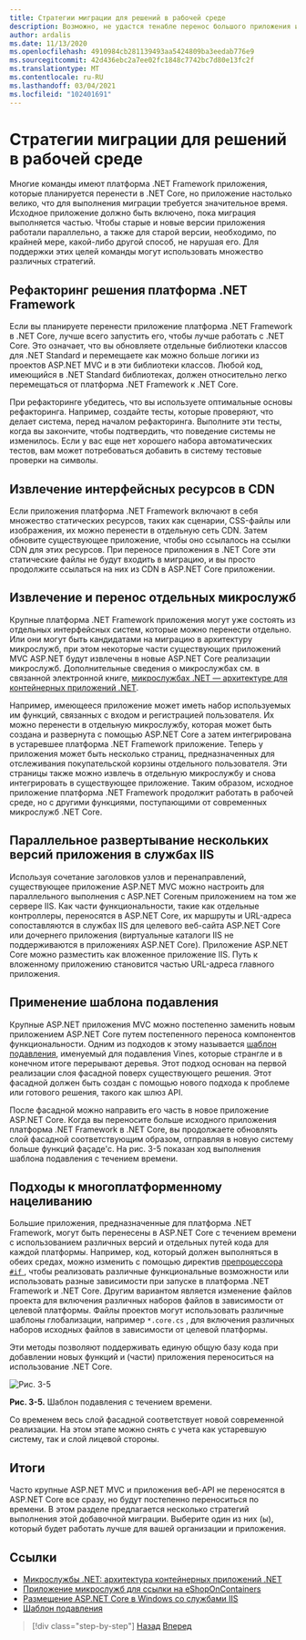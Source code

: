 ```yaml
---
title: Стратегии миграции для решений в рабочей среде
description: Возможно, не удастся тенабле перенос большого приложения из ASP.NET MVC в ASP.NET Core все одновременно. Узнайте о некоторых стратегиях переноса приложения в ASP.NET Core, не прерывая работу и в рабочей среде для существующих пользователей.
author: ardalis
ms.date: 11/13/2020
ms.openlocfilehash: 4910984cb281139493aa5424809ba3eedab776e9
ms.sourcegitcommit: 42d436ebc2a7ee02fc1848c7742bc7d80e13fc2f
ms.translationtype: MT
ms.contentlocale: ru-RU
ms.lasthandoff: 03/04/2021
ms.locfileid: "102401691"
---
```

# <a name="strategies-for-migrating-while-running-in-production"></a>Стратегии миграции для решений в рабочей среде

Многие команды имеют платформа .NET Framework приложения, которые планируется перенести в .NET Core, но приложение настолько велико, что для выполнения миграции требуется значительное время. Исходное приложение должно быть включено, пока миграция выполняется частью. Чтобы старые и новые версии приложения работали параллельно, а также для старой версии, необходимо, по крайней мере, какой-либо другой способ, не нарушая его. Для поддержки этих целей команды могут использовать множество различных стратегий.

## <a name="refactor-the-net-framework-solution"></a>Рефакторинг решения платформа .NET Framework

Если вы планируете перенести приложение платформа .NET Framework в .NET Core, лучше всего запустить его, чтобы лучше работать с .NET Core. Это означает, что вы обновляете отдельные библиотеки классов для .NET Standard и перемещаете как можно больше логики из проектов ASP.NET MVC и в эти библиотеки классов. Любой код, имеющийся в .NET Standard библиотеках, должен относительно легко перемещаться от платформа .NET Framework к .NET Core.

При рефакторинге убедитесь, что вы используете оптимальные основы рефакторинга. Например, создайте тесты, которые проверяют, что делает система, перед началом рефакторинга. Выполните эти тесты, когда вы закончите, чтобы подтвердить, что поведение системы не изменилось. Если у вас еще нет хорошего набора автоматических тестов, вам может потребоваться добавить в систему тестовые проверки на символы.

## <a name="extract-front-end-assets-to-a-cdn"></a>Извлечение интерфейсных ресурсов в CDN

Если приложения платформа .NET Framework включают в себя множество статических ресурсов, таких как сценарии, CSS-файлы или изображения, их можно перенести в отдельную сеть CDN. Затем обновите существующее приложение, чтобы оно ссылалось на ссылки CDN для этих ресурсов. При переносе приложения в .NET Core эти статические файлы не будут входить в миграцию, и вы просто продолжите ссылаться на них из CDN в ASP.NET Core приложении.

## <a name="extract-and-migrate-individual-microservices"></a>Извлечение и перенос отдельных микрослужб

Крупные платформа .NET Framework приложения могут уже состоять из отдельных интерфейсных систем, которые можно перенести отдельно. Или они могут быть кандидатами на миграцию в архитектуру микрослужб, при этом некоторые части существующих приложений MVC ASP.NET будут извлечены в новые ASP.NET Core реализации микрослужб. Дополнительные сведения о микрослужбах см. в связанной электронной книге, [микрослужбах .NET — архитектуре для контейнерных приложений .NET](https://aka.ms/microservicesebook).

Например, имеющееся приложение может иметь набор используемых им функций, связанных с входом и регистрацией пользователя. Их можно перенести в отдельную микрослужбу, которая может быть создана и развернута с помощью ASP.NET Core а затем интегрирована в устаревшее платформа .NET Framework приложение. Теперь у приложения может быть несколько страниц, предназначенных для отслеживания покупательской корзины отдельного пользователя. Эти страницы также можно извлечь в отдельную микрослужбу и снова интегрировать в существующее приложение. Таким образом, исходное приложение платформа .NET Framework продолжит работать в рабочей среде, но с другими функциями, поступающими от современных микрослужб .NET Core.

## <a name="deploy-multiple-versions-of-the-app-side-by-side-in-iis"></a>Параллельное развертывание нескольких версий приложения в службах IIS

Используя сочетание заголовков узлов и перенаправлений, существующее приложение ASP.NET MVC можно настроить для параллельного выполнения с ASP.NET Coreным приложением на том же сервере IIS. Как части функциональности, такие как отдельные контроллеры, переносятся в ASP.NET Core, их маршруты и URL-адреса сопоставляются в службах IIS для целевого веб-сайта ASP.NET Core или дочернего приложения (виртуальные каталоги IIS не поддерживаются в приложениях ASP.NET Core). Приложение ASP.NET Core можно разместить как вложенное приложение IIS. Путь к вложенному приложению становится частью URL-адреса главного приложения.

## <a name="apply-the-strangler-pattern"></a>Применение шаблона подавления

Крупные ASP.NET приложения MVC можно постепенно заменить новым приложением ASP.NET Core путем постепенного переноса компонентов функциональности. Одним из подходов к этому называется [шаблон подавления](/azure/architecture/patterns/strangler), именуемый для подавления Vines, которые странгле и в конечном итоге перерывают деревья. Этот подход основан на первой реализации слоя фасадной поверх существующего решения. Этот фасадной должен быть создан с помощью нового подхода к проблеме или готового решения, такого как шлюз API.

После фасадной можно направить его часть в новое приложение ASP.NET Core. Когда вы переносите больше исходного приложения платформа .NET Framework в .NET Core, вы продолжаете обновлять слой фасадной соответствующим образом, отправляя в новую систему больше функций фаçаде'с. На рис. 3-5 показан ход выполнения шаблона подавления с течением времени.

## <a name="multi-targeting-approaches"></a>Подходы к многоплатформенному нацеливанию

Большие приложения, предназначенные для платформа .NET Framework, могут быть перенесены в ASP.NET Core с течением времени с использованием различных версий и отдельных путей кода для каждой платформы. Например, код, который должен выполняться в обеих средах, можно изменить с помощью директив [препроцессора `#if` ](../../csharp/language-reference/preprocessor-directives/preprocessor-if.md) , чтобы реализовать различные функциональные возможности или использовать разные зависимости при запуске в платформа .NET Framework и .NET Core. Другим вариантом является изменение файлов проекта для включения различных наборов файлов в зависимости от целевой платформы. Файлы проектов могут использовать различные шаблоны глобализации, например `*.core.cs` , для включения различных наборов исходных файлов в зависимости от целевой платформы.

Эти методы позволяют поддерживать единую общую базу кода при добавлении новых функций и (части) приложения переноситься на использование .NET Core.

![Рис. 3-5](media/Figure3-5.png)

**Рис. 3-5.** Шаблон подавления с течением времени.

Со временем весь слой фасадной соответствует новой современной реализации. На этом этапе можно снять с учета как устаревшую систему, так и слой лицевой стороны.

## <a name="summary"></a>Итоги

Часто крупные ASP.NET MVC и приложения веб-API не переносятся в ASP.NET Core все сразу, но будут постепенно переноситься по времени. В этом разделе предлагается несколько стратегий выполнения этой добавочной миграции. Выберите один из них (ы), который будет работать лучше для вашей организации и приложения.

## <a name="references"></a>Ссылки

- [Микрослужбы .NET: архитектура контейнерных приложений .NET](https://aka.ms/microservicesebook)
- [Приложение микрослужб для ссылки на eShopOnContainers](https://github.com/dotnet-architecture/eShopOnContainers)
- [Размещение ASP.NET Core в Windows со службами IIS](/aspnet/core/host-and-deploy/iis/)
- [Шаблон подавления](/azure/architecture/patterns/strangler)

>[!div class="step-by-step"]
>[Назад](understand-update-dependencies.md)
>[Вперед](example-migration-eshop.md)
